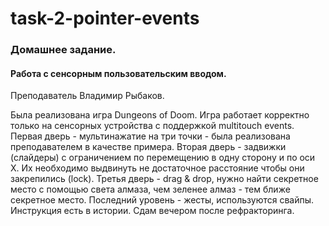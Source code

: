 # task-2-pointer-events
### Домашнее задание.
#### Работа с сенсорным пользовательским вводом.

Преподаватель Владимир Рыбаков.  

Была реализована игра Dungeons of Doom.
Игра работает корректно только на сенсорных устройства с поддержкой multitouch events.
Первая дверь - мультинажатие на три точки - была реализована преподавателем в качестве примера.
Вторая дверь - задвижки (слайдеры) с ограничением по перемещению в одну сторону и по оси X. Их необходимо выдвинуть не достаточное расстояние чтобы они закрепились (lock).
Третья дверь - drag & drop, нужно найти секретное место с помощью света алмаза, чем зеленее алмаз - тем ближе секретное место.
Последний уровень - жесты, используются свайпы. Инструкция есть в истории.
Сдам вечером после рефракторинга.